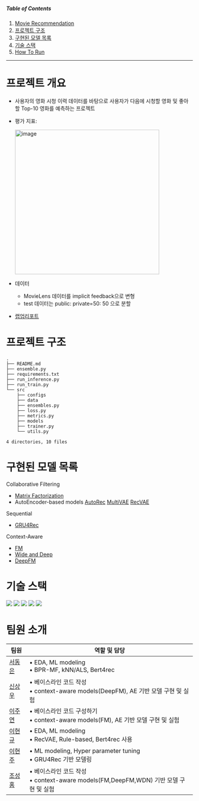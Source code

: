 ##### Table of Contents  
1. [Movie Recommendation](#프로젝트-개요)  
2. [프로젝트 구조](#프로젝트-구조)
3. [구현된 모델 목록](#구현된-모델-목록)
4. [기술 스택](#기술-스택)
5. [How To Run](#실행-방법)

---

# 프로젝트 개요
- 사용자의 영화 시청 이력 데이터를 바탕으로 사용자가 다음에 시청할 영화 및 좋아할 Top-10 영화를 예측하는 프로젝트
- 평가 지표:
  
  <img width="389" alt="image" src="https://github.com/boostcampaitech6/level2-movierecommendation-recsys-01/assets/95452963/248815c4-11dd-447f-8177-ed3ce90bd252">

- 데이터
  - MovieLens 데이터를 implicit feedback으로 변형
  - test 데이터는 public: private=50: 50 으로 분할
- [랩업리포트](https://github.com/boostcampaitech6/level2-movierecommendation-recsys-01/blob/main/docs/%E1%84%8B%E1%85%A7%E1%86%BC%E1%84%92%E1%85%AA%E1%84%8E%E1%85%AE%E1%84%8E%E1%85%A5%E1%86%AB_Recsys_%E1%84%90%E1%85%B5%E1%86%B7%20%E1%84%85%E1%85%B5%E1%84%91%E1%85%A9%E1%84%90%E1%85%B3(01%E1%84%8C%E1%85%A9).pdf)

# 프로젝트 구조
```
.
├── README.md 
├── ensemble.py
├── requirements.txt
├── run_inference.py
├── run_train.py
└── src
    ├── configs
    ├── data
    ├── ensembles.py
    ├── loss.py
    ├── metrics.py
    ├── models
    ├── trainer.py
    └── utils.py

4 directories, 10 files
```

# 구현된 모델 목록

Collaborative Filtering
- [Matrix Factorization](https://ieeexplore.ieee.org/document/5197422)
- AutoEncoder-based models [AutoRec](https://users.cecs.anu.edu.au/~akmenon/papers/autorec/autorec-paper.pdf) [MultiVAE](https://arxiv.org/abs/1802.05814) [RecVAE](https://arxiv.org/abs/1912.11160)

Sequential
- [GRU4Rec](https://arxiv.org/abs/1511.06939)

Context-Aware
- [FM](https://ieeexplore.ieee.org/document/5694074)
- [Wide and Deep](https://arxiv.org/abs/1606.07792)
- [DeepFM](https://arxiv.org/abs/1703.04247)


# 기술 스택

![](https://img.shields.io/badge/Pytorch-EE4C2C?style=flat-square&logo=Pytorch&logoColor=white)
![](https://img.shields.io/badge/jupyter-F37626?style=flat-square&logo=Jupyter&logoColor=white)
![](https://img.shields.io/badge/scikit--learn-F7931E?style=flat-square&logo=scikit-learn&logoColor=black)
![](https://img.shields.io/badge/Pandas-150458?style=flat-square&logo=Pandas&logoColor=white)
![](https://img.shields.io/badge/Numpy-013243?style=flat-square&logo=Numpy&logoColor=white)

# 팀원 소개

| 팀원   | 역할 및 담당                      |
|--------|----------------------------------|
| [서동은](https://github.com/) | • EDA, ML modeling <br>• BPR-MF, kNN/ALS, Bert4rec |
| [신상우](https://github.com/sangwoonoel) | • 베이스라인 코드 작성 <br>• context-aware models(DeepFM), AE 기반 모델 구현 및 실험 |
| [이주연](https://github.com/twndus) | • 베이스라인 코드 구성하기 <br>• context-aware models(FM), AE 기반 모델 구현 및 실험 |
| [이현규](https://github.com/) | • EDA, ML modeling<br>• RecVAE, Rule-based, Bert4rec 사용|
| [이현주](https://github.com/uhhyunjoo) | • ML modeling, Hyper parameter tuning<br>• GRU4Rec 기반 모델링 |
| [조성홍](https://github.com/GangBean) | • 베이스라인 코드 작성<br>• context-aware models(FM,DeepFM,WDN) 기반 모델 구현 및 실험 |
